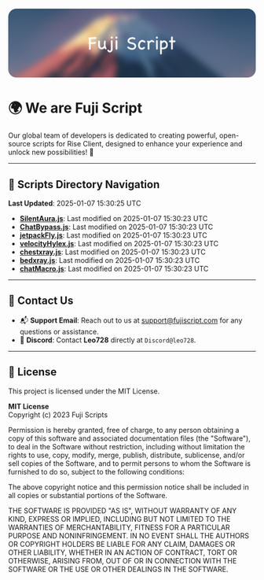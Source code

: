 ![Banner](.github/b.webp)

# 🌍 **We are Fuji Script**

Our global team of developers is dedicated to creating powerful, open-source scripts for Rise Client, designed to enhance your experience and unlock new possibilities! 🌟

---
<!-- SCRIPTS_NAVIGATION_START -->
## 📂 **Scripts Directory Navigation**

**Last Updated**: 2025-01-07 15:30:25 UTC

- **[SilentAura.js](scripts/SilentAura.js)**: Last modified on 2025-01-07 15:30:23 UTC
- **[ChatBypass.js](scripts/ChatBypass.js)**: Last modified on 2025-01-07 15:30:23 UTC
- **[jetpackFly.js](scripts/jetpackFly.js)**: Last modified on 2025-01-07 15:30:23 UTC
- **[velocityHylex.js](scripts/velocityHylex.js)**: Last modified on 2025-01-07 15:30:23 UTC
- **[chestxray.js](scripts/chestxray.js)**: Last modified on 2025-01-07 15:30:23 UTC
- **[bedxray.js](scripts/bedxray.js)**: Last modified on 2025-01-07 15:30:23 UTC
- **[chatMacro.js](scripts/chatMacro.js)**: Last modified on 2025-01-07 15:30:23 UTC

<!-- SCRIPTS_NAVIGATION_END -->

---

## 💬 **Contact Us**  
- 📬 **Support Email**: Reach out to us at [support@fujiscript.com](mailto:support@fujiscript.com) for any questions or assistance.  
- 💬 **Discord**: Contact **Leo728** directly at `Discord@leo728`.

---

## 📜 **License**

This project is licensed under the MIT License.  

**MIT License**  
Copyright (c) 2023 Fuji Scripts  

Permission is hereby granted, free of charge, to any person obtaining a copy of this software and associated documentation files (the "Software"), to deal in the Software without restriction, including without limitation the rights to use, copy, modify, merge, publish, distribute, sublicense, and/or sell copies of the Software, and to permit persons to whom the Software is furnished to do so, subject to the following conditions:  

The above copyright notice and this permission notice shall be included in all copies or substantial portions of the Software.  

THE SOFTWARE IS PROVIDED "AS IS", WITHOUT WARRANTY OF ANY KIND, EXPRESS OR IMPLIED, INCLUDING BUT NOT LIMITED TO THE WARRANTIES OF MERCHANTABILITY, FITNESS FOR A PARTICULAR PURPOSE AND NONINFRINGEMENT. IN NO EVENT SHALL THE AUTHORS OR COPYRIGHT HOLDERS BE LIABLE FOR ANY CLAIM, DAMAGES OR OTHER LIABILITY, WHETHER IN AN ACTION OF CONTRACT, TORT OR OTHERWISE, ARISING FROM, OUT OF OR IN CONNECTION WITH THE SOFTWARE OR THE USE OR OTHER DEALINGS IN THE SOFTWARE.  
